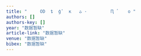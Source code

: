 ```yaml
---
title: "     OD  ȶ  ģʽ  ĸ   ٹ ·         Ԥ  ⷽ    о "
authors: []
authors-key: []
year: "数据暂缺"
article-link: "数据暂缺"
venue: "数据暂缺"
bibex: "数据暂缺"
---
```

